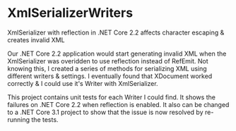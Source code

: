 # XmlSerializerWriters
XmlSerializer with reflection in .NET Core 2.2 affects character escaping &amp; creates invalid XML

Our .NET Core 2.2 application would start generating invalid XML when the XmlSerializer was overidden to use reflection instead of RefEmit.  Not knowing this, I created a series of methods for serializing XML using different writers & settings.  I eventually found that XDocument worked correctly & I could use it's Writer with XmlSerializer.

This project contains unit tests for each Writer I could find.  It shows the failures on .NET Core 2.2 when reflection is enabled.  It also can be changed to a .NET Core 3.1 project to show that the issue is now resolved by re-running the tests.
